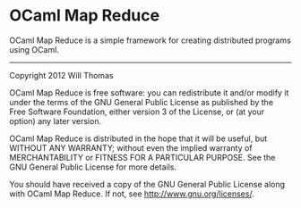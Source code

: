 OCaml Map Reduce
====================

OCaml Map Reduce is a simple framework for creating distributed programs using OCaml.

-------------

Copyright 2012 Will Thomas

OCaml Map Reduce is free software: you can redistribute it and/or modify
it under the terms of the GNU General Public License as published by
the Free Software Foundation, either version 3 of the License, or
(at your option) any later version.

OCaml Map Reduce is distributed in the hope that it will be useful,
but WITHOUT ANY WARRANTY; without even the implied warranty of
MERCHANTABILITY or FITNESS FOR A PARTICULAR PURPOSE. See the
GNU General Public License for more details.

You should have received a copy of the GNU General Public License
along with OCaml Map Reduce. If not, see <http://www.gnu.org/licenses/>.
